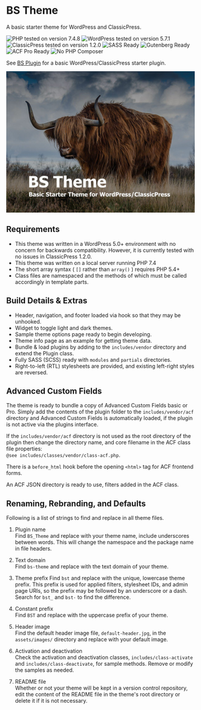 # BS Theme

A basic starter theme for WordPress and ClassicPress.

![PHP tested on version 7.4.8](https://img.shields.io/badge/PHP-7.4.8-8892bf.svg?style=flat-square)
![WordPress tested on version 5.7.1](https://img.shields.io/badge/WordPress-5.7.1-0073aa.svg?style=flat-square)
![ClassicPress tested on version 1.2.0](https://img.shields.io/badge/ClassicPress-1.2.0-03768e.svg?style=flat-square)
![SASS Ready](https://img.shields.io/badge/SASS-ready-bf4080.svg?style=flat-square)
![Gutenberg Ready](https://img.shields.io/badge/Gutenberg-ready-00a0d2.svg?style=flat-square)
![ACF Pro Ready](https://img.shields.io/badge/ACF-ready-00d3ae.svg?style=flat-square)
![No PHP Composer](https://img.shields.io/badge/Composer-nope-f49a36.svg?style=flat-square)

See [BS Plugin](https://github.com/ControlledChaos/bs-plugin) for a basic WordPress/ClassicPress starter plugin.

![BS Theme Screenshot](https://raw.githubusercontent.com/ControlledChaos/bs-theme/master/screenshot.jpg)

## Requirements

* This theme was written in a WordPress 5.0+ environment with no concern for backwards compatibility. However, it is currently tested with no issues in ClassicPress 1.2.0.
* This theme was written on a local server running PHP 7.4
* The short array syntax ( `[]` rather than `array()` ) requires PHP 5.4+
* Class files are namespaced and the methods of which must be called accordingly in template parts.

## Build Details & Extras

* Header, navigation, and footer loaded via hook so that they may be unhooked.
* Widget to toggle light and dark themes.
* Sample theme options page ready to begin developing.
* Theme info page as an example for getting theme data.
* Bundle & load plugins by adding to the `includes/vendor` directory and extend the Plugin class.
* Fully SASS (SCSS) ready with `modules` and `partials` directories.
* Right-to-left (RTL) stylesheets are provided, and existing left-right styles are reversed.

## Advanced Custom Fields

The theme is ready to bundle a copy of Advanced Custom Fields basic or Pro. Simply add the contents of the plugin folder to the `includes/vendor/acf` directory and Advanced Custom Fields is automatically loaded, if the plugin is not active via the plugins interface.

If the `includes/vendor/acf` directory is not used as the root directory of the plugin then change the directory name, and core filename in the ACF class file properties:  
`@see includes/classes/vendor/class-acf.php`.

There is a `before_html` hook before the opening `<html>` tag for ACF frontend forms.

An ACF JSON directory is ready to use, filters added in the ACF class.

## Renaming, Rebranding, and Defaults

Following is a list of strings to find and replace in all theme files.

1. Plugin name  
   Find `BS_Theme` and replace with your theme name, include underscores between words. This will change the namespace and the package name in file headers.

2. Text domain  
   Find `bs-theme` and replace with the text domain of your theme.

3. Theme prefix
   Find `bst` and replace with the unique, lowercase theme prefix. This prefix is used for applied filters, stylesheet IDs, and admin page URIs, so the prefix may be followed by an underscore or a dash. Search for `bst_` and `bst-` to find the difference.

4. Constant prefix  
   Find `BST` and replace with the uppercase prefix of your theme.

5. Header image  
   Find the default header image file, `default-header.jpg`, in the `assets/images/` directory and replace with your default image.

6. Activation and deactivation  
   Check the activation and deactivation classes, `includes/class-activate` and `includes/class-deactivate`, for sample methods. Remove or modify the samples as needed.

7. README file  
   Whether or not your theme will be kept in a version control repository, edit the content of the README file in the theme's root directory or delete it if it is not necessary.
